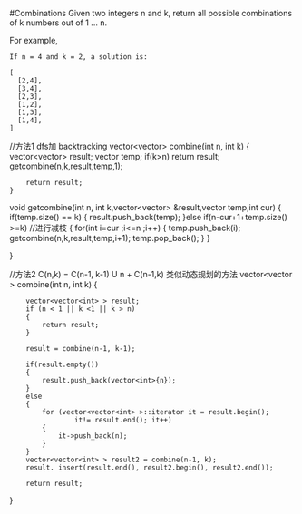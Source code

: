 #Combinations
Given two integers n and k, return all possible combinations of k numbers out of 1 ... n.

For example,
```
If n = 4 and k = 2, a solution is:

[
  [2,4],
  [3,4],
  [2,3],
  [1,2],
  [1,3],
  [1,4],
]

```

//方法1 dfs加 backtracking
vector<vector<int>> combine(int n, int k) {
        vector<vector<int>> result;
        vector<int> temp;
        if(k>n)
            return result;
        getcombine(n,k,result,temp,1);
        
        return result;
    }
    
void getcombine(int n, int k,vector<vector<int>> &result,vector<int> temp,int cur)
 {
        if(temp.size() == k)
        {
            result.push_back(temp);
        }else if(n-cur+1+temp.size() >=k) //进行减枝
        {
           for(int i=cur ;i<=n ;i++)
           {
               temp.push_back(i);
               getcombine(n,k,result,temp,i+1);
               temp.pop_back();
           }
        }
        
}

//方法2   C(n,k) = C(n-1, k-1) U n + C(n-1,k)  类似动态规划的方法
vector<vector<int> > combine(int n, int k) 
{

        vector<vector<int> > result;
        if (n < 1 || k <1 || k > n)
        {
            return result;
        }

        result = combine(n-1, k-1);

        if(result.empty())
        {
            result.push_back(vector<int>{n});
        }
        else
        {
            for (vector<vector<int> >::iterator it = result.begin();
                    it!= result.end(); it++)
            {
                it->push_back(n);
            }
        }
        vector<vector<int> > result2 = combine(n-1, k);
        result. insert(result.end(), result2.begin(), result2.end());

        return result;
}
